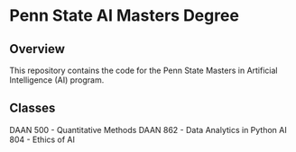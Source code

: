 # Penn State AI Masters Degree

## Overview

This repository contains the code for the Penn State Masters in Artificial 
Intelligence (AI) program.

## Classes

DAAN 500 - Quantitative Methods
DAAN 862 - Data Analytics in Python
AI 804 - Ethics of AI

